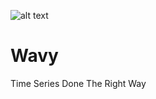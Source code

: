 ![alt text](hhttps://github.com/logspace-ai/wavy/blob/main/wavy_logo.png)

# Wavy
Time Series Done The Right Way
